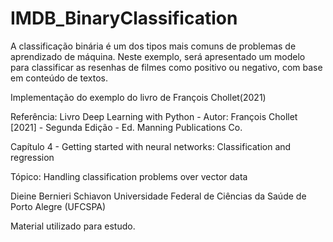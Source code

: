 # IMDB_BinaryClassification
A  classificação binária é um dos tipos mais comuns de problemas de aprendizado de máquina. Neste exemplo, será apresentado um modelo para classificar as resenhas de filmes como positivo ou negativo, com base em conteúdo de textos.<p>
Implementação do exemplo do livro de François Chollet(2021)

Referência: Livro Deep Learning with Python - Autor: François Chollet [2021] - Segunda Edição - Ed. Manning Publications Co.

Capítulo 4 - Getting started with neural networks: Classification and regression

Tópico:  Handling classification problems over vector data

Dieine Bernieri Schiavon Universidade Federal de Ciências da Saúde de Porto Alegre (UFCSPA)

Material utilizado para estudo.
